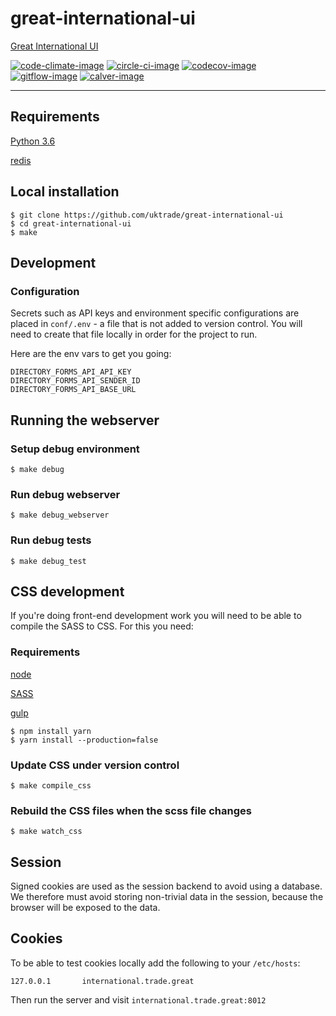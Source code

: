 # great-international-ui
[Great International UI](https://www.directory.exportingisgreat.gov.uk/)

[![code-climate-image]][code-climate]
[![circle-ci-image]][circle-ci]
[![codecov-image]][codecov]
[![gitflow-image]][gitflow]
[![calver-image]][calver]

---

## Requirements

[Python 3.6](https://www.python.org/downloads/release/python-366/)

[redis](https://redis.io/)

## Local installation

    $ git clone https://github.com/uktrade/great-international-ui
    $ cd great-international-ui
    $ make

## Development

### Configuration

Secrets such as API keys and environment specific configurations are placed in `conf/.env` - a file that is not added to version control. You will need to create that file locally in order for the project to run.

Here are the env vars to get you going:

```
DIRECTORY_FORMS_API_API_KEY
DIRECTORY_FORMS_API_SENDER_ID
DIRECTORY_FORMS_API_BASE_URL
```

## Running the webserver

### Setup debug environment

    $ make debug

### Run debug webserver

    $ make debug_webserver

### Run debug tests

    $ make debug_test

## CSS development

If you're doing front-end development work you will need to be able to compile the SASS to CSS. For this you need:

### Requirements

[node](https://nodejs.org/en/download/)

[SASS](http://sass-lang.com/)

[gulp](https://gulpjs.com/)


    $ npm install yarn
    $ yarn install --production=false


### Update CSS under version control

	$ make compile_css

### Rebuild the CSS files when the scss file changes

	$ make watch_css

## Session

Signed cookies are used as the session backend to avoid using a database. We therefore must avoid storing non-trivial data in the session, because the browser will be exposed to the data.

## Cookies

To be able to test cookies locally add the following to your `/etc/hosts`:

```
127.0.0.1       international.trade.great
```

Then run the server and visit `international.trade.great:8012`


[code-climate-image]: https://codeclimate.com/github/uktrade/great-international-ui/issue_count.svg
[code-climate]: https://codeclimate.com/github/uktrade/great-international-ui

[circle-ci-image]: https://circleci.com/gh/uktrade/great-international-ui/tree/master.svg?style=svg
[circle-ci]: https://circleci.com/gh/uktrade/great-international/tree/master

[codecov-image]: https://codecov.io/gh/uktrade/great-international-ui/branch/master/graph/badge.svg
[codecov]: https://codecov.io/gh/uktrade/great-international-ui

[gitflow-image]: https://img.shields.io/badge/Branching%20strategy-gitflow-5FBB1C.svg
[gitflow]: https://www.atlassian.com/git/tutorials/comparing-workflows/gitflow-workflow

[calver-image]: https://img.shields.io/badge/Versioning%20strategy-CalVer-5FBB1C.svg
[calver]: https://calver.org
